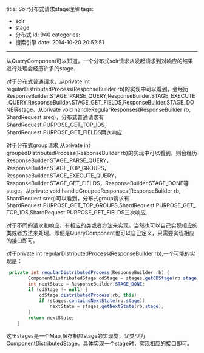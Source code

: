 title: Solr分布式请求stage理解
tags:
  - solr
  - stage
  - 分布式
id: 940
categories:
  - 搜索引擎
date: 2014-10-20 20:52:51
---

从QueryComponent可以知道，一个分布式solr请求从发起请求到对响应的结果进行处理会经历许多的stage.

对于分布式普通请求，从private int regularDistributedProcess(ResponseBuilder rb)的实现中可以看到，会经历ResponseBuilder.STAGE_PARSE_QUERY,ResponseBuilder.STAGE_EXECUTE_QUERY,ResponseBuilder.STAGE_GET_FIELDS,ResponseBuilder.STAGE_DONE等stage。从private void handleRegularResponses(ResponseBuilder rb, ShardRequest sreq)，分布式普通请求有ShardRequest.PURPOSE_GET_TOP_IDS，ShardRequest.PURPOSE_GET_FIELDS两次响应

对于分布式group请求,从private int groupedDistributedProcess(ResponseBuilder rb)的实现中可以看到，则会经历ResponseBuilder.STAGE_PARSE_QUERY，ResponseBuilder.STAGE_TOP_GROUPS，ResponseBuilder.STAGE_EXECUTE_QUERY，ResponseBuilder.STAGE_GET_FIELDS，ResponseBuilder.STAGE_DONE等stage。从private void handleGroupedResponses(ResponseBuilder rb, ShardRequest sreq)可以看到，分布式group请求有ShardRequest.PURPOSE_GET_TOP_GROUPS,ShardRequest.PURPOSE_GET_TOP_IDS,ShardRequest.PURPOSE_GET_FIELDS三次响应.

对于不同的请求和响应，有相应的类或者方法来实现。当然也可以自己实现相应的类或者方法来处理。即便是QueryComponent也可以自己定义，只需要实现相应的接口即可。

对于private int regularDistributedProcess(ResponseBuilder rb),一个可能的实现是：
``` java
 private int regularDistributedProcess(ResponseBuilder rb) {
        ComponentDistributedStage cdStage = stages.getCDStage(rb.stage);
        int nextState = ResponseBuilder.STAGE_DONE;
        if (cdStage != null) {
            cdStage.distributedProcess(rb, this);
            if (stages.containsNextState(rb.stage))
                nextState = stages.getNextState(rb.stage);
        }
        return nextState;
    }
```
这里stages是一个Map,保存相应stage的实现类，父类型为ComponentDistributedStage。具体实现一个stage时，实现相应的接口即可。